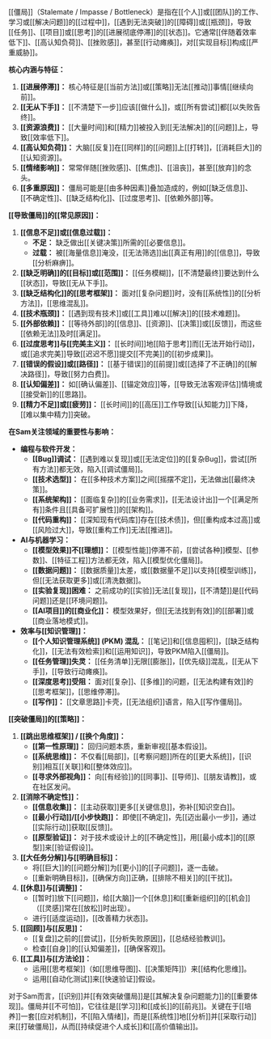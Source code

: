 [[僵局]]（Stalemate / Impasse / Bottleneck）是指在[[个人]]或[[团队]]的工作、学习或[[解决问题]]的[[过程中]]，[[遇到无法突破]]的[[障碍]]或[[瓶颈]]，导致[[任务]]、[[项目]]或[[思考]]的[[进展彻底停滞]]的[[状态]]。它通常[[伴随着效率低下]]、[[高认知负荷]]、[[挫败感]]，甚至[[行动瘫痪]]，对[[实现目标]]构成[[严重威胁]]。

**核心内涵与特征：**

1.  **[[进展停滞]]：** 核心特征是[[当前方法]]或[[策略]]无法[[推动]]事情[[继续向前]]。
2.  **[[无从下手]]：** [[不清楚下一步]]应该[[做什么]]，或[[所有尝试]]都[[以失败告终]]。
3.  **[[资源浪费]]：** [[大量时间]]和[[精力]]被投入到[[无法解决]]的[[问题]]上，导致[[效率低下]]。
4.  **[[高认知负荷]]：** 大脑[[反复]]在[[同样]]的[[问题]]上[[打转]]，[[消耗巨大]]的[[认知资源]]。
5.  **[[情绪影响]]：** 常常伴随[[挫败感]]、[[焦虑]]、[[沮丧]]，甚至[[放弃]]的念头。
6.  **[[多重原因]]：** 僵局可能是[[由多种因素]]叠加造成的，例如[[缺乏信息]]、[[不确定性]]、[[缺乏结构化]]、[[过度思考]]、[[依赖外部]]等。

**[[导致僵局]]的[[常见原因]]：**

1.  **[[信息不足]]或[[信息过载]]：**
    *   **不足：** 缺乏做出[[关键决策]]所需的[[必要信息]]。
    *   **过载：** 被[[海量信息]]淹没，[[无法筛选]]出[[真正有用]]的[[信息]]，导致[[分析麻痹]]。
2.  **[[缺乏明确]]的[[目标]]或[[范围]]：** [[任务模糊]]，[[不清楚最终]]要达到什么[[状态]]，导致[[无从下手]]。
3.  **[[缺乏结构化]]的[[思考框架]]：** 面对[[复杂问题]]时，没有[[系统性]]的[[分析方法]]，[[思维混乱]]。
4.  **[[技术瓶颈]]：** [[遇到现有技术]]或[[工具]]难以[[解决]]的[[技术难题]]。
5.  **[[外部依赖]]：** [[等待外部]]的[[信息]]、[[资源]]、[[决策]]或[[反馈]]，而这些[[依赖无法]]及时[[满足]]。
6.  **[[过度思考]]与[[完美主义]]：** [[长时间]]地[[陷于思考]]而[[无法开始行动]]，或[[追求完美]]导致[[迟迟不愿]]提交[[不完美]]的[[初步成果]]。
7.  **[[错误的假设]]或[[路径]]：** [[基于错误]]的[[前提]]或[[选择了不正确]]的[[解决路径]]，导致[[努力白费]]。
8.  **[[认知偏差]]：** 如[[确认偏差]]、[[锚定效应]]等，[[导致无法客观评估]]情境或[[接受新]]的[[思路]]。
9.  **[[精力不足]]或[[疲劳]]：** [[长时间]]的[[高压]]工作导致[[认知能力]]下降，[[难以集中精力]]突破。

**在Sam关注领域的重要性与影响：**

*   **编程与软件开发：**
    *   **[[Bug]]调试：** [[遇到难以复现]]或[[无法定位]]的[[复杂Bug]]，尝试[[所有方法]]都无效，陷入[[调试僵局]]。
    *   **[[技术选型]]：** 在[[多种技术方案]]之间[[摇摆不定]]，无法做出[[最终决策]]。
    *   **[[系统架构]]：** [[面临复杂]]的[[业务需求]]，[[无法设计出]]一个[[满足所有]]条件且[[具备可扩展性]]的[[架构]]。
    *   **[[代码重构]]：** [[深知现有代码库]]存在[[技术债]]，但[[重构成本过高]]或[[风险过大]]，导致[[重构工作]]无法[[推进]]。
*   **AI与机器学习：**
    *   **[[模型效果]]不[[理想]]：** [[模型性能]]停滞不前，[[尝试各种]]模型、[[参数]]、[[特征工程]]方法都无效，陷入[[模型优化僵局]]。
    *   **[[数据问题]]：** [[数据质量]]太差，或[[数据量不足]]以支持[[模型训练]]，但[[无法获取更多]]或[[清洗数据]]。
    *   **[[实验复现]]困难：** 之前成功的[[实验]]无法[[复现]]，[[不清楚]]是[[代码问题]]还是[[环境问题]]。
    *   **[[AI项目]]的[[商业化]]：** 模型效果好，但[[无法找到有效]]的[[部署]]或[[商业落地模式]]。
*   **效率与[[知识管理]]：**
    *   **[[个人知识管理系统]] (PKM) 混乱：** [[笔记]]和[[信息囤积]]，[[缺乏结构化]]，[[无法有效检索]]和[[运用知识]]，导致PKM陷入[[僵局]]。
    *   **[[任务管理]]失灵：** [[任务清单]]无限[[膨胀]]，[[优先级]]混乱，[[无从下手]]，[[导致行动瘫痪]]。
    *   **[[深度思考]]受阻：** 面对[[复杂]]、[[多维]]的问题，[[无法构建有效]]的[[思考框架]]，[[思维停滞]]。
    *   **[[写作]]：** [[文章思路]]卡壳，[[无法组织]]语言，陷入[[写作僵局]]。

**[[突破僵局]]的[[策略]]：**

1.  **[[跳出思维框架]] / [[换个角度]]：**
    *   **[[第一性原理]]：** 回归问题本质，重新审视[[基本假设]]。
    *   **[[系统思维]]：** 不仅看[[局部]]，[[考察问题]]所在的[[更大系统]]，[[识别]]相互[[关联]]和[[整体效应]]。
    *   **[[寻求外部视角]]：** 向[[有经验]]的[[同事]]、[[导师]]、[[朋友请教]]，或在社区发问。
2.  **[[消除不确定性]]：**
    *   **[[信息收集]]：** [[主动获取]]更多[[关键信息]]，弥补[[知识空白]]。
    *   **[[最小行动]]/[[小步快跑]]：** 即使[[不确定]]，先[[迈出最小一步]]，通过[[实际行动]]获取[[反馈]]。
    *   **[[原型验证]]：** 对于技术或设计上的[[不确定性]]，用[[最小成本]]的[[原型]]来[[验证假设]]。
3.  **[[大任务分解]]与[[明确目标]]：**
    *   将[[巨大]]的[[问题分解]]为[[更小]]的[[子问题]]，逐一击破。
    *   [[重新明确目标]]，[[确保方向]]正确，[[排除不相关]]的[[干扰]]。
4.  **[[休息]]与[[调整]]：**
    *   [[暂时]]放下[[问题]]，给[[大脑]]一个[[休息]]和[[重新组织]]的[[机会]]（[[灵感]]常在[[放松]]时出现）。
    *   进行[[适度运动]]，[[改善精力状态]]。
5.  **[[回顾]]与[[反思]]：**
    *   [[复盘]]之前的[[尝试]]，[[分析失败原因]]，[[总结经验教训]]。
    *   检查[[自身]]的[[认知偏差]]，[[确保客观]]。
6.  **[[工具]]与[[方法论]]：**
    *   运用[[思考框架]]（如[[思维导图]]、[[决策矩阵]]）来[[结构化思维]]。
    *   运用[[自动化测试]]来[[快速验证]]假设。

对于Sam而言，[[识别]]并[[有效突破僵局]]是[[其解决复杂问题能力]]的[[重要体现]]。僵局并[[不可怕]]，它往往是[[学习]]和[[成长]]的[[前兆]]。关键在于[[培养]]一套[[应对机制]]，不[[陷入情绪]]，而是[[系统性]]地[[分析]]并[[采取行动]]来[[打破僵局]]，从而[[持续促进个人成长]]和[[高价值输出]]。